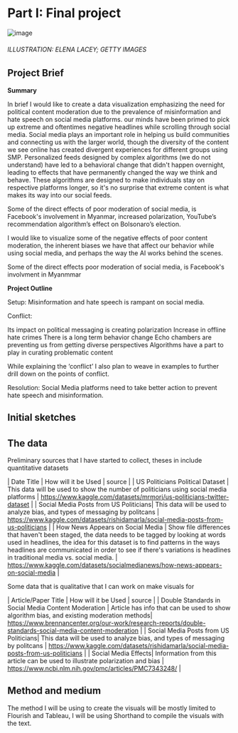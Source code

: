 
# Part I: Final project

![image](https://user-images.githubusercontent.com/117247447/203711803-ccc40c55-a03e-4192-9b25-49dfcab72f6c.png)
###### ILLUSTRATION: ELENA LACEY; GETTY IMAGES

## Project Brief

**Summary**

 In brief I would like to create a data visualization emphasizing the need for political content moderation due to the prevalence of misinformation and hate speech on social media platforms. our minds have been primed to pick up extreme and oftentimes negative headlines while scrolling through social media. Social media plays an important role in helping us build communities and connecting us with the larger world, though the diversity of the content we see online has created divergent experiences for different groups using SMP. Personalized feeds designed by complex algorithms (we do not understand)  have led to a  behavioral change that didn't happen overnight, leading to effects that have permanently changed the way we think and behave. These algorithms are designed to make individuals stay on respective platforms longer, so it's no surprise that extreme content is what makes its way into our social feeds. 

Some of the direct effects of poor moderation of social media, is Facebook's involvement in Myanmar, increased polarization, YouTube’s recommendation algorithm’s effect on Bolsonaro’s election. 

I would like to visualize some of the negative effects of poor content moderation, the inherent biases we have that affect our behavior while using social media, and perhaps the way the AI works behind the scenes. 


Some of the direct effects poor moderation of social media, is Facebook's involvment in Myanmmar 

**Project Outline**

Setup:
Misinformation and hate speech is rampant on social media.

Conflict: 

Its impact on political messaging is creating polarization
Increase in offline hate crimes
There is a long term behavior change
Echo chambers are preventing us from getting diverse perspectives
Algorithms have a part to play in curating problematic content

While explaining the ‘conflict’ I also plan to weave in examples to further drill down on the points of conflict. 

Resolution: 
Social Media platforms need to take better action to prevent hate speech and misinformation.


## Initial sketches

######

## The data

Preliminary sources that I have started to collect, theses in include quantitative datasets

| Date Title | How will it be Used | source  |
| US Politicians Political Dataset | This data will be used to show the number of politicians using social media platforms | https://www.kaggle.com/datasets/mrmorj/us-politicians-twitter-dataset  |
| Social Media Posts from US Politicians| This data will be used to analyze bias, and types of messaging by politcans  | https://www.kaggle.com/datasets/rishidamarla/social-media-posts-from-us-politicians |
| How News Appears on Social Media | Show file differences that haven't been staged, the data needs to be tagged by looking at words used in headlines, the idea for this dataset is to find patterns in the ways headlines are communicated in order to see if there's variations is headlines in traditional media vs. social media. | https://www.kaggle.com/datasets/socialmedianews/how-news-appears-on-social-media |


Some data that is qualitative that I can work on make visuals for 

| Article/Paper Title | How will it be Used | source  |
| Double Standards in Social Media Content Moderation | Article has info that can be used to show algorithm bias, and existing moderation methods| https://www.brennancenter.org/our-work/research-reports/double-standards-social-media-content-moderation  |
| Social Media Posts from US Politicians| This data will be used to analyze bias, and types of messaging by politcans   | https://www.kaggle.com/datasets/rishidamarla/social-media-posts-from-us-politicians |
| Social Media Effects| Information from this article can be used to illustrate polarization and bias | https://www.ncbi.nlm.nih.gov/pmc/articles/PMC7343248/ |



## Method and medium

The method I will be using to create the visuals will be mostly limited to Flourish and Tableau, I will be using Shorthand to compile the visuals with the text. 


